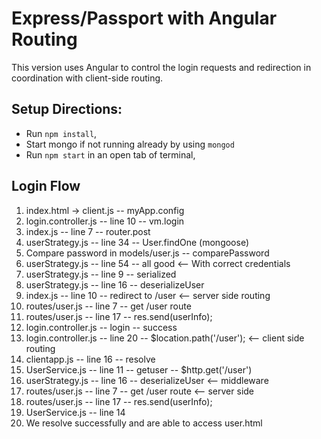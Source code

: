 # Express/Passport with Angular Routing
This version uses Angular to control the login requests and redirection in coordination with client-side routing.

## Setup Directions:
* Run `npm install`,
* Start mongo if not running already by using `mongod`
* Run `npm start` in an open tab of terminal,

## Login Flow

1. index.html -> client.js -- myApp.config
2. login.controller.js -- line 10 -- vm.login
3. index.js -- line 7 -- router.post
4. userStrategy.js -- line 34 -- User.findOne (mongoose)
5. Compare password in models/user.js -- comparePassword
6. userStrategy.js -- line 54 -- all good <-- With correct credentials
7. userStrategy.js -- line 9 -- serialized
8. userStrategy.js -- line 16 -- deserializeUser
9. index.js -- line 10 -- redirect to /user <-- server side routing
10. routes/user.js -- line 7 -- get /user route
11. routes/user.js -- line 17 -- res.send(userInfo);
12. login.controller.js -- login -- success
13. login.controller.js -- line 20 -- $location.path('/user'); <-- client side routing
14. clientapp.js -- line 16 -- resolve
15. UserService.js -- line 11 -- getuser -- $http.get('/user')
16. userStrategy.js -- line 16 -- deserializeUser <-- middleware
17. routes/user.js -- line 7 -- get /user route <-- server side
18. routes/user.js -- line 17 -- res.send(userInfo);
19. UserService.js -- line 14
20. We resolve successfully and are able to access user.html
